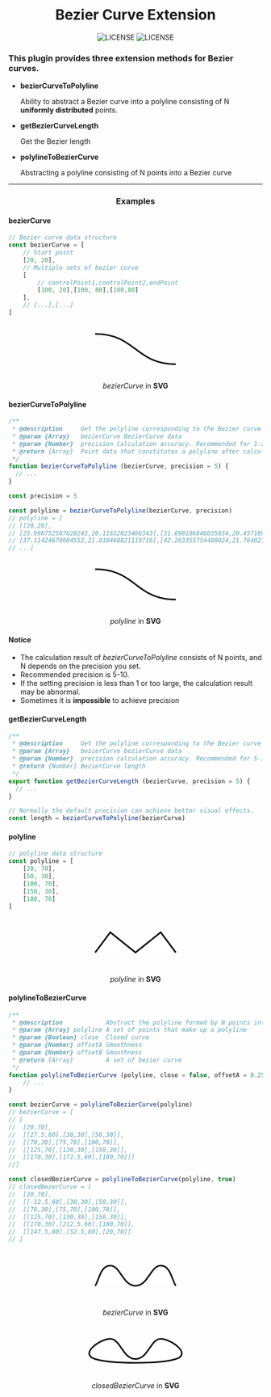 <h1 style="text-align:center;">Bezier Curve Extension</h1>

<p style="text-align:center;">
    <a src="https://github.com/jiaming743/BezierCurve/blob/master/LICENSE"><img src="https://img.shields.io/github/license/jiaming743/bezierCurve.svg" alt="LICENSE" /> </a>
    <a src="https://www.npmjs.com/package/@jiaminghi/bezier-curve"><img src="https://img.shields.io/npm/v/@jiaminghi/bezier-curve.svg" alt="LICENSE" /> </a>
</p>

### This plugin provides three extension methods for Bezier curves.

- **bezierCurveToPolyline**

  Ability to abstract a Bezier curve into a polyline consisting of N **uniformly distributed** points.

- **getBezierCurveLength**

  Get the Bezier length

- **polylineToBezierCurve**

  Abstracting a polyline consisting of N points into a Bezier curve

------

<h3 style="text-align:center;">Examples</h3>

#### bezierCurve

```javascript
// Bezier curve data structure
const bezierCurve = [
    // Start point
	[20, 20],
    // Multiple sets of bezier curve
    [
        // controlPoint1,controlPoint2,endPoint
        [100, 20],[100, 80],[180,80]
    ],
    // [...],[...]
]
```

<p style="text-align:center;">
    <svg x="0px" y="0px" width="200px" height="100px" viewBox="0 0 200 100">
		<path fill="#FFFFFF" stroke="#000000" stroke-width="3" d="M20, 20 C100, 20 ,100, 80 ,180,80"/>
	</svg>
</p>

<p style="text-align:center;"><i>bezierCurve</i> in <b>SVG</b></p>

#### bezierCurveToPolyline

```javascript
/**
 * @description     Get the polyline corresponding to the Bezier curve
 * @param {Array}   bezierCurve BezierCurve data
 * @param {Number}  precision Calculation accuracy. Recommended for 1-20. Default = 5
 * @return {Array}  Point data that constitutes a polyline after calculation
 */
function bezierCurveToPolyline (bezierCurve, precision = 5) {
  // ...
}

const precision = 5

const polyline = bezierCurveToPolyline(bezierCurve, precision)
// polyline = [
// [[20,20],
// [25.998752507628243,20.11632023466343],[31.698106846035834,20.457189096242345],
// [37.11424670004552,21.010468821119716],[42.263355754480024,21.764021645678454],
// ...]
```

<p style="text-align:center;">
    <svg x="0px" y="0px" width="200px" height="100px" viewBox="0 0 200 100">
		<polyline stroke="#000000" stroke-width="3" fill="#FFFFFF"
                  points="20,20 25.998752507628243,20.11632023466343 31.698106846035834,20.457189096242345 37.11424670004552,21.010468821119716 42.263355754480024,21.764021645678454 47.16161769416207,22.705709806301524 51.82521620391443,23.82339553937187 56.27033496855981,25.10494108127244 60.51315767292099,26.538208668386183 64.56986800182067,28.11106053709604 68.4566496400816,29.811358923784958 72.18968627252652,31.62696606483589 75.78516158397815,33.54574419663177 79.25925925925928,35.55555555555556 82.62816298319257,37.64426237799019 85.90805644060082,39.79972690031862 89.11512331630674,42.009811358923784 92.26554729513309,44.26237799018864 95.37551206190261,46.545289030496136 98.461201301438,48.8464067162292 101.538798698562,51.15359328377079 104.6244879380974,53.454710969503864 107.73445270486692,55.73762200981136 110.88487668369325,57.990188641076216 114.09194355939918,60.20027309968138 117.37183701680742,62.3557376220098 120.74074074074073,64.44444444444446 124.21483841602185,66.45425580336823 127.8103137274735,68.37303393516412 131.5433503599184,70.18864107621505 135.43013199817932,71.88893946290396 139.48684232707902,73.46179133161382 143.72966503144016,74.89505891872756 148.1747837960856,76.17660446062813 152.83838230583794,77.29429019369849 157.73664424551995,78.23597835432155 162.88575329995447,78.98953117888028 168.30189315396416,79.54281090375764 174.00124749237176,79.88367976533658 180,80"
		/>
	</svg>
</p>

<p style="text-align:center;"><i>polyline</i> in <b>SVG</b></p>

#### Notice

- The calculation result of *bezierCurveToPolyline* consists of N points, and N depends on the precision you set.
- Recommended precision is 5-10.
- If the setting precision is less than 1 or too large, the calculation result may be abnormal.
- Sometimes it is **impossible** to achieve precision



#### getBezierCurveLength

```js
/**
 * @description     Get the polyline corresponding to the Bezier curve
 * @param {Array}   bezierCurve bezierCurve data
 * @param {Number}  precision calculation accuracy. Recommended for 5-10. Default = 5
 * @return {Number} BezierCurve length
 */
export function getBezierCurveLength (bezierCurve, precision = 5) {
  // ...
}

// Normally the default precision can achieve better visual effects.
const length = bezierCurveToPolyline(bezierCurve)
```



#### polyline

```javascript
// polyline data structure
const polyline = [
    [20, 70],
    [50, 30],
    [100, 70],
    [150, 30],
    [180, 70]
]
```

<p style="text-align:center;">
    <svg x="0px" y="0px" width="200px" height="100px" viewBox="0 0 200 100">
		<polyline stroke="#000000" stroke-width="3" fill="#FFFFFF"
                  points="20, 70, 50, 30, 100, 70, 150, 30, 180, 70"
		/>
	</svg>
</p>

<p style="text-align:center;"><i>polyline</i> in <b>SVG</b></p>



#### polylineToBezierCurve

```javascript
/**
 * @description            Abstract the polyline formed by N points into a set of bezier curve
 * @param {Array} polyline A set of points that make up a polyline
 * @param {Boolean} close  Closed curve
 * @param {Number} offsetA Smoothness
 * @param {Number} offsetB Smoothness
 * @return {Array}         A set of bezier curve
 */
function polylineToBezierCurve (polyline, close = false, offsetA = 0.25, offsetB = 0.25) {
	// ...
}

const bezierCurve = polylineToBezierCurve(polyline)
// bezierCurve = [
// [
// 	[20,70],
// 	[[27.5,60],[30,30],[50,30]],
// 	[[70,30],[75,70],[100,70]],
// 	[[125,70],[130,30],[150,30]],
// 	[[170,30],[172.5,60],[180,70]]]
//]

const closedBezierCurve = polylineToBezierCurve(polyline, true)
// closedBezerCurve = [
// 	[20,70],
// 	[[-12.5,60],[30,30],[50,30]],
// 	[[70,30],[75,70],[100,70]],
// 	[[125,70],[130,30],[150,30]],
// 	[[170,30],[212.5,60],[180,70]],
// 	[[147.5,80],[52.5,80],[20,70]]
// ]
```

<p style="text-align:center;">
    <svg x="0px" y="0px" width="200px" height="100px" viewBox="0 0 200 100">
		<path fill="#FFFFFF" stroke="#000000" stroke-width="3"
              d="M20, 70
                 C27.5,60 ,30,30 ,50,30
                 C70,30 ,75,70 ,100,70
                 C125,70 ,130,30 ,150,30
                 C170,30 ,172.5,60 ,180,70"
        />
	</svg>
</p>

<p style="text-align:center;"><i>bezierCurve</i> in <b>SVG</b></p>

<p style="text-align:center;">
    <svg x="0px" y="0px" width="200px" height="100px" viewBox="0 0 200 100">
		<path fill="#FFFFFF" stroke="#000000" stroke-width="3"
              d="M20, 70
                 C-12.5,60 ,30,30 ,50,30
                 C70,30 ,75,70 ,100,70
                 C125,70 ,130,30 ,150,30
                 C170,30 ,212.5,60 ,180,70
                 C147.5,80 ,52.5,80 ,20,70Z"
        />
	</svg>
</p>

<p style="text-align:center;"><i>closedBezierCurve</i> in <b>SVG</b></p>

